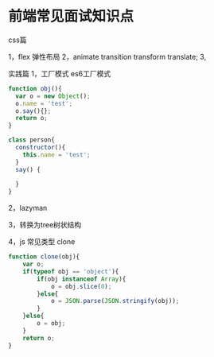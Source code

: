 # 前端常见面试知识点

css篇

1，flex 弹性布局
2，animate transition transform translate;
3,


实践篇
1，工厂模式 es6工厂模式

```javascript
function obj(){
  var o = new Object();
  o.name = 'test';
  o.say(){};
  return o;
}

class person{
  constructor(){
    this.name = 'test';
  }
  say() {
  
  }
}
```
2，lazyman

3，转换为tree树状结构

4，js 常见类型 clone
```javascript
function clone(obj){
	var o;
 	if(typeof obj == 'object'){
		if(obj instanceof Array){
			o = obj.slice(0);
		}else{
			o = JSON.parse(JSON.stringify(obj));
        }
    }else{
		o = obj;
    }
	return o;
}
```

